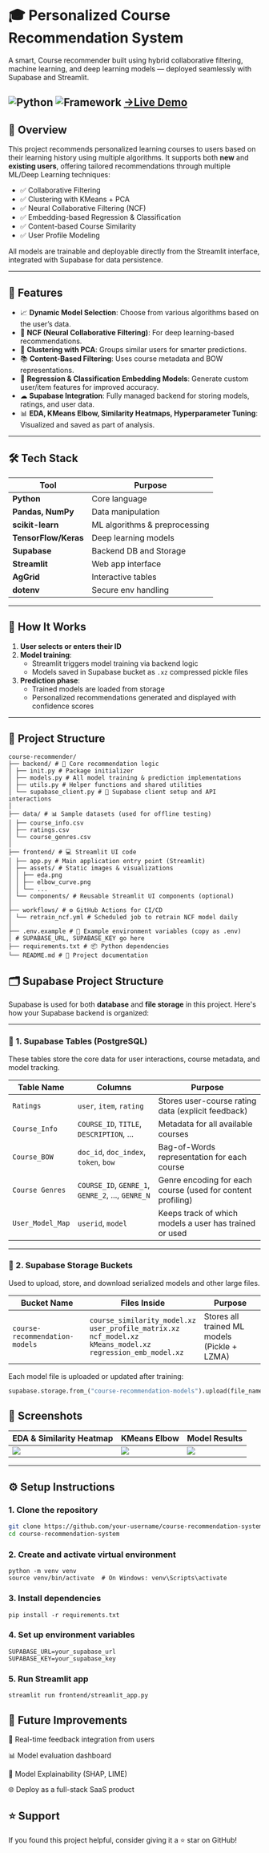 # 🎓 Personalized Course Recommendation System

A smart, Course recommender built using hybrid collaborative filtering, machine learning, and deep learning models — deployed seamlessly with Supabase and Streamlit.

![Python](https://img.shields.io/badge/Python-3.10%2B-yellow?logo=python)
![Framework](https://img.shields.io/badge/Framework-Streamlit-green)
<a href="">→Live Demo<a/> 
---

## 📌 Overview

This project recommends personalized learning courses to users based on their learning history using multiple algorithms. It supports both **new** and **existing users**, offering tailored recommendations through multiple ML/Deep Learning techniques:

- ✅ Collaborative Filtering
- ✅ Clustering with KMeans + PCA
- ✅ Neural Collaborative Filtering (NCF)
- ✅ Embedding-based Regression & Classification
- ✅ Content-based Course Similarity
- ✅ User Profile Modeling

All models are trainable and deployable directly from the Streamlit interface, integrated with Supabase for data persistence.

---

## 🧠 Features

- 📈 **Dynamic Model Selection**: Choose from various algorithms based on the user’s data.
- 🧩 **NCF (Neural Collaborative Filtering)**: For deep learning-based recommendations.
- 🧠 **Clustering with PCA**: Groups similar users for smarter predictions.
- 📚 **Content-Based Filtering**: Uses course metadata and BOW representations.
- 🧠 **Regression & Classification Embedding Models**: Generate custom user/item features for improved accuracy.
- ☁ **Supabase Integration**: Fully managed backend for storing models, ratings, and user data.
- 📊 **EDA, KMeans Elbow, Similarity Heatmaps, Hyperparameter Tuning**: Visualized and saved as part of analysis.

---

## 🛠️ Tech Stack

| Tool | Purpose |
|------|---------|
| **Python** | Core language |
| **Pandas, NumPy** | Data manipulation |
| **scikit-learn** | ML algorithms & preprocessing |
| **TensorFlow/Keras** | Deep learning models |
| **Supabase** | Backend DB and Storage |
| **Streamlit** | Web app interface |
| **AgGrid** | Interactive tables |
| **dotenv** | Secure env handling |

---

## 🚀 How It Works

1. **User selects or enters their ID**
2. **Model training**:
   - Streamlit triggers model training via backend logic
   - Models saved in Supabase bucket as `.xz` compressed pickle files
3. **Prediction phase**:
   - Trained models are loaded from storage
   - Personalized recommendations generated and displayed with confidence scores

---

## 📂 Project Structure

```plaintext
course-recommender/
├── backend/ # 🔁 Core recommendation logic
│ ├── init.py # Package initializer
│ ├── models.py # All model training & prediction implementations
│ ├── utils.py # Helper functions and shared utilities
│ └── supabase_client.py # 🔌 Supabase client setup and API interactions
│
├── data/ # 📊 Sample datasets (used for offline testing)
│ ├── course_info.csv
│ ├── ratings.csv
│ └── course_genres.csv
│
├── frontend/ # 💻 Streamlit UI code
│ ├── app.py # Main application entry point (Streamlit)
│ ├── assets/ # Static images & visualizations
│ │ ├── eda.png
│ │ ├── elbow_curve.png
│ │ └── ...
│ └── components/ # Reusable Streamlit UI components (optional)
│
├── workflows/ # ⚙️ GitHub Actions for CI/CD
│ └── retrain_ncf.yml # Scheduled job to retrain NCF model daily
│
├── .env.example # 🔐 Example environment variables (copy as .env)
│ # SUPABASE_URL, SUPABASE_KEY go here
├── requirements.txt # 📦 Python dependencies
└── README.md # 📝 Project documentation
```
## 🗂️ Supabase Project Structure

Supabase is used for both **database** and **file storage** in this project. Here's how your Supabase backend is organized:

---

### 🔸 1. Supabase Tables (PostgreSQL)


These tables store the core data for user interactions, course metadata, and model tracking.

| Table Name           | Columns                                                                 | Purpose                                                       |
|----------------------|-------------------------------------------------------------------------|---------------------------------------------------------------|
| `Ratings`            | `user`, `item`, `rating`                                                | Stores user-course rating data (explicit feedback)            |
| `Course_Info`        | `COURSE_ID`, `TITLE`, `DESCRIPTION`, ...                                | Metadata for all available courses                            |
| `Course_BOW`         | `doc_id`, `doc_index`, `token`, `bow`                                   | Bag-of-Words representation for each course                   |
| `Course Genres`      | `COURSE_ID`, `GENRE_1`, `GENRE_2`, ..., `GENRE_N`                        | Genre encoding for each course (used for content profiling)   |
| `User_Model_Map`     | `userid`, `model`                                                       | Keeps track of which models a user has trained or used        |

---

### 🔸 2. Supabase Storage Buckets

Used to upload, store, and download serialized models and other large files.

| Bucket Name                  | Files Inside                                                  | Purpose                                     |
|------------------------------|---------------------------------------------------------------|---------------------------------------------|
| `course-recommendation-models` | `course_similarity_model.xz`<br>`user_profile_matrix.xz`<br>`ncf_model.xz`<br>`kMeans_model.xz`<br>`regression_emb_model.xz` | Stores all trained ML models (Pickle + LZMA) |

Each model file is uploaded or updated after training:
```python
supabase.storage.from_("course-recommendation-models").upload(file_name, file)


```

## 📸 Screenshots

| EDA & Similarity Heatmap | KMeans Elbow | Model Results |
|--------------------------|--------------|----------------|
| ![](assets/eda.png) | ![](assets/kmeans_elbow.png) | ![](assets/regression_tuning.png) |

---

## ⚙️ Setup Instructions

### 1. Clone the repository
```bash
git clone https://github.com/your-username/course-recommendation-system.git
cd course-recommendation-system
```
### 2. Create and activate virtual environment
```
python -m venv venv
source venv/bin/activate  # On Windows: venv\Scripts\activate
 ```
### 3. Install dependencies
```
pip install -r requirements.txt

```
### 4. Set up environment variables
```
SUPABASE_URL=your_supabase_url
SUPABASE_KEY=your_supabase_key
```
### 5. Run Streamlit app
```
streamlit run frontend/streamlit_app.py

```

## 📢 Future Improvements
📌 Real-time feedback integration from users

📊 Model evaluation dashboard

🤖 Model Explainability (SHAP, LIME)

🌐 Deploy as a full-stack SaaS product

## ⭐ Support
If you found this project helpful, consider giving it a ⭐ star on GitHub!
